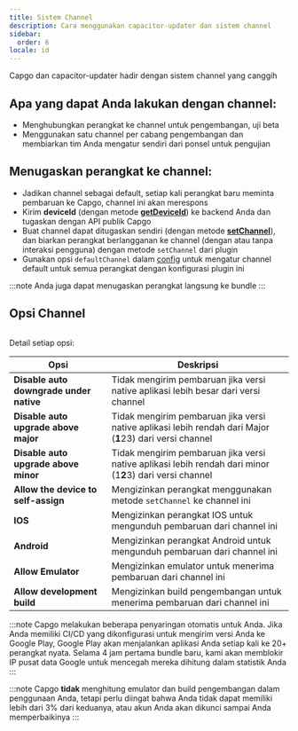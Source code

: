 ```yaml
---
title: Sistem Channel
description: Cara menggunakan capacitor-updater dan sistem channel
sidebar:
  order: 6
locale: id
---
```


Capgo dan capacitor-updater hadir dengan sistem channel yang canggih

## Apa yang dapat Anda lakukan dengan channel:

* Menghubungkan perangkat ke channel untuk pengembangan, uji beta
* Menggunakan satu channel per cabang pengembangan dan membiarkan tim Anda mengatur sendiri dari ponsel untuk pengujian

## Menugaskan perangkat ke channel:

* Jadikan channel sebagai default, setiap kali perangkat baru meminta pembaruan ke Capgo, channel ini akan merespons
* Kirim **deviceId** (dengan metode [**getDeviceId**](/docs/plugin/api#getdeviceid)) ke backend Anda dan tugaskan dengan API publik Capgo
* Buat channel dapat ditugaskan sendiri (dengan metode [**setChannel**](/docs/plugin/api#setchannel)), dan biarkan perangkat berlangganan ke channel (dengan atau tanpa interaksi pengguna) dengan metode `setChannel` dari plugin
* Gunakan opsi `defaultChannel` dalam [config](/docs/plugin/settings#defaultchannel) untuk mengatur channel default untuk semua perangkat dengan konfigurasi plugin ini

:::note
Anda juga dapat menugaskan perangkat langsung ke bundle
:::

## Opsi Channel

<figure><img src="/channel_setting_1webp" alt=""><figcaption></figcaption></figure>

Detail setiap opsi:

| Opsi                                    | Deskripsi                                                                                              |
| --------------------------------------- | ------------------------------------------------------------------------------------------------------ |
| **Disable auto downgrade under native** | Tidak mengirim pembaruan jika versi native aplikasi lebih besar dari versi channel                    |
| **Disable auto upgrade above major**    | Tidak mengirim pembaruan jika versi native aplikasi lebih rendah dari Major (**1**23) dari versi channel |
| **Disable auto upgrade above minor**    | Tidak mengirim pembaruan jika versi native aplikasi lebih rendah dari minor (1**2**3) dari versi channel |
| **Allow the device to self-assign**     | Mengizinkan perangkat menggunakan metode `setChannel` ke channel ini                                   |
| **IOS**                                 | Mengizinkan perangkat IOS untuk mengunduh pembaruan dari channel ini                                   |
| **Android**                             | Mengizinkan perangkat Android untuk mengunduh pembaruan dari channel ini                               |
| **Allow Emulator**                      | Mengizinkan emulator untuk menerima pembaruan dari channel ini                                         |
| **Allow development build**             | Mengizinkan build pengembangan untuk menerima pembaruan dari channel ini                               |

:::note
Capgo melakukan beberapa penyaringan otomatis untuk Anda. Jika Anda memiliki CI/CD yang dikonfigurasi untuk mengirim versi Anda ke Google Play, Google Play akan menjalankan aplikasi Anda setiap kali ke 20+ perangkat nyata. Selama 4 jam pertama bundle baru, kami akan memblokir IP pusat data Google untuk mencegah mereka dihitung dalam statistik Anda
:::

:::note
Capgo **tidak** menghitung emulator dan build pengembangan dalam penggunaan Anda, tetapi perlu diingat bahwa Anda tidak dapat memiliki lebih dari 3% dari keduanya, atau akun Anda akan dikunci sampai Anda memperbaikinya
:::